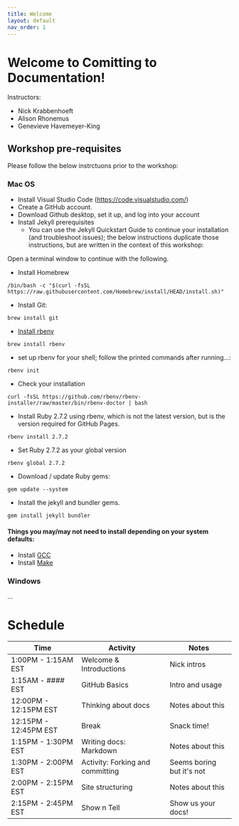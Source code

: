 ```yaml
---
title: Welcome
layout: default
nav_order: 1
---
```


# Welcome to Comitting to Documentation!

Instructors:
* Nick Krabbenhoeft
* Alison Rhonemus
* Genevieve Havemeyer-King

## Workshop pre-requisites
Please follow the below instrctuons prior to the workshop:

### Mac OS
* Install Visual Studio Code (https://code.visualstudio.com/) 
* Create a GitHub account.
* Download Github desktop, set it up, and log into your account
* Install Jekyll prerequisites
  * You can use the Jekyll Quickstart Guide to continue your installation (and troubleshoot issues); the below instructions duplicate those instructions, but are written in the context of this workshop:

Open a terminal window to continue with the following. 

* Install Homebrew 
```
/bin/bash -c "$(curl -fsSL https://raw.githubusercontent.com/Homebrew/install/HEAD/install.sh)"
```
* Install Git: 
```
brew install git
```
*  [Install rbenv](https://github.com/rbenv/rbenv#installation)
```
brew install rbenv
```
  * set up rbenv for your shell; follow the printed commands after running...:
  ```
  rbenv init
  ```
* Check your installation
```
curl -fsSL https://github.com/rbenv/rbenv-installer/raw/master/bin/rbenv-doctor | bash
```
* Install Ruby 2.7.2 using rbenv, which is not the latest version, but is the version required for GitHub Pages.
```
rbenv install 2.7.2
```

* Set Ruby 2.7.2 as your global version
```
rbenv global 2.7.2
```

* Download / update Ruby gems: 
```
gem update --system
```

* Install the jekyll and bundler gems.
```
gem install jekyll bundler
```

#### Things you may/may not need to install depending on your system defaults:
* Install [GCC](https://gcc.gnu.org/install/)
* Install [Make](https://www.gnu.org/software/make/)


### Windows
...




# Schedule

| **Time** | **Activity** | **Notes** |
|   -----          |     -----      |     -----      |
|   1:00PM - 1:15AM EST      |  Welcome & Introductions |      Nick intros   |
|   1:15AM - #### EST        | GitHub Basics  |      Intro and usage   |
|   12:00PM - 12:15PM EST    |  Thinking about docs |     Notes about this     |
|   12:15PM - 12:45PM EST    |  Break |      Snack time!     |
|   1:15PM - 1:30PM EST      |  Writing docs: Markdown |      Notes about this   |
|   1:30PM - 2:00PM EST      |  Activity: Forking and committing |      Seems boring but it's not     |
|   2:00PM - 2:15PM EST      |  Site structuring  |      Notes about this     |
|   2:15PM - 2:45PM EST      |  Show n Tell |      Show us your docs!     |
